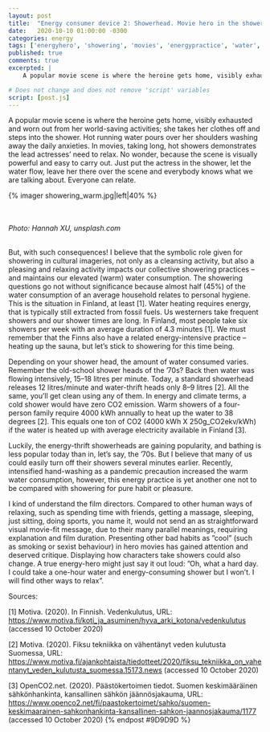 ```yaml
---
layout: post
title:  "Energy consumer device 2: Showerhead. Movie hero in the shower"
date:   2020-10-10 01:00:00 -0300
categories: energy
tags: ['energyhero', 'showering', 'movies', 'energypractice', 'water', 'hotwater', 'showerhead']
published: true
comments: true
excerpted: |
    A popular movie scene is where the heroine gets home, visibly exhausted and worn out from her world-saving activities; she takes her clothes off and steps into the shower. Hot running water pours over her shoulders washing away the daily anxieties.

# Does not change and does not remove 'script' variables
script: [post.js]
---
```


A popular movie scene is where the heroine gets home, visibly exhausted and worn out from her world-saving activities; she takes her clothes off and steps into the shower. Hot running water pours over her shoulders washing away the daily anxieties. In movies, taking long, hot showers demonstrates the lead actresses’ need to relax. No wonder, because the scene is visually powerful and easy to carry out. Just put the actress in the shower, let the water flow, leave her there over the scene and everybody knows what we are talking about. Everyone can relate.

{% imager showering_warm.jpg|left|40% %}

<br>
<br>
<i>Photo: Hannah XU, unsplash.com</i>
<div style="clear:both;"></div>
<br>

But, with such consequences! I believe that the symbolic role given for showering in cultural imageries, not only as a cleansing activity, but also a pleasing and relaxing activity impacts our collective showering practices – and maintains our elevated (warm) water consumption. The showering questions go not without significance because almost half (45%) of the water consumption of an average household relates to personal hygiene. This is the situation in Finland, at least [1]. Water heating requires energy, that is typically still extracted from fossil fuels. Us westerners take frequent showers and our shower times are long. In Finland, most people take six showers per week with an average duration of 4.3 minutes [1]. We must remember that the Finns also have a related energy-intensive practice – heating up the sauna, but let’s stick to showering for this time being.

Depending on your shower head, the amount of water consumed varies. Remember the old-school shower heads of the ’70s? Back then water was flowing intensively, 15–18 litres per minute. Today, a standard showerhead releases 12 litres/minute and water-thrift heads only 8–9 litres [2]. All the same, you’ll get clean using any of them. In energy and climate terms, a cold shower would have zero CO2 emission. Warm showers of a four-person family require 4000 kWh annually to heat up the water to 38 degrees [2]. This equals one ton of CO2 (4000 kWh X 250g_CO2ekv/kWh) if the water is heated up with average electricity available in Finland [3].

Luckily, the energy-thrift showerheads are gaining popularity, and bathing is less popular today than in, let’s say, the ’70s. But I believe that many of us could easily turn off their showers several minutes earlier. Recently, intensified hand-washing as a pandemic precaution increased the warm water consumption, however, this energy practice is yet another one not to be compared with showering for pure habit or pleasure.

I kind of understand the film directors. Compared to other human ways of relaxing, such as spending time with friends, getting a massage, sleeping, just sitting, doing sports, you name it, would not send an as straightforward visual movie-fit message, due to their many parallel meanings, requiring explanation and film duration. Presenting other bad habits as ”cool” (such as smoking or sexist behaviour) in hero movies has gained attention and deserved critique. Displaying how characters take showers could also change. A true energy-hero might just say it out loud: ”Oh, what a hard day. I could take a one-hour water and energy-consuming shower but I won’t. I will find other ways to relax”.


Sources:

[1] Motiva. (2020). In Finnish. Vedenkulutus, URL: https://www.motiva.fi/koti_ja_asuminen/hyva_arki_kotona/vedenkulutus (accessed 10 October 2020)

[2] Motiva. (2020). Fiksu tekniikka on vähentänyt veden kulutusta Suomessa, URL: https://www.motiva.fi/ajankohtaista/tiedotteet/2020/fiksu_tekniikka_on_vahentanyt_veden_kulutusta_suomessa.15173.news (accessed 10 October 2020)

[3] OpenCO2.net. (2020). Päästökertoimen tiedot. Suomen keskimääräinen sähkönhankinta, kansallinen sähkön jäännösjakauma, URL: https://www.openco2.net/fi/paastokertoimet/sahko/suomen-keskimaarainen-sahkonhankinta-kansallinen-sahkon-jaannosjakauma/1177 (accessed 10 October 2020)
{% endpost #9D9D9D %}
